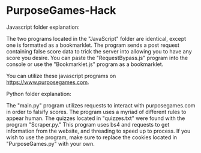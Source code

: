 # PurposeGames-Hack

Javascript folder explanation:

The two programs located in the "JavaScript" folder are identical, except one is formatted as a bookmarklet. The program sends a post request containing false score data to trick the server into allowing you to have any score you desire. You can paste the "RequestBypass.js" program into the console or use the "Bookmarklet.js" program as a bookmarklet.

You can utilize these javascript programs on https://www.purposegames.com.

Python folder explanation:

The "main.py" program utilizes requests to interact with purposegames.com in order to falsify scores. The program uses a myriad of different rules to appear human. The quizzes located in "quizzes.txt" were found with the program "Scraper.py." This program uses bs4 and requests to get information from the website, and threading to speed up to process. If you wish to use the program, make sure to replace the cookies located in "PurposeGames.py" with your own.
